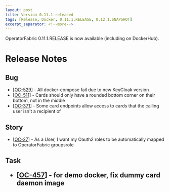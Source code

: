 ```yaml
---
layout: post
title: Version 0.11.1 released
tags: [Release, Docker, 0.11.1.RELEASE, 0.12.1.SNAPSHOT]
excerpt_separator: <!--more-->
---
```

OperatorFabric 0.11.1.RELEASE is now available (including on DockerHub).
<!--more-->

# Release Notes

<h2>        Bug
</h2>
<ul>
<li>[<a href='https://opfab.atlassian.net/browse/OC-529'>OC-529</a>] -         All docker-compose fail due to new KeyCloak version
</li>
<li>[<a href='https://opfab.atlassian.net/browse/OC-511'>OC-511</a>] -         Cards should only have a rounded bottom corner on their bottom, not in the middle
</li>
<li>[<a href='https://opfab.atlassian.net/browse/OC-371'>OC-371</a>] -         Some card endpoints allow access to cards that the calling user isn't a recipient of
</li>
</ul>
    
<h2>        Story
</h2>
<ul>
<li>[<a href='https://opfab.atlassian.net/browse/OC-27'>OC-27</a>] -         As a User, I want my Oauth2 roles to be automatically mapped to OperatorFabric groupsrole
</li>
</ul>
    
<h2>        Task
<ul>
<li>[<a href='https://opfab.atlassian.net/browse/OC-457'>OC-457</a>] -         for demo docker, fix dummy card daemon image
</li>
</ul>
</h2>
